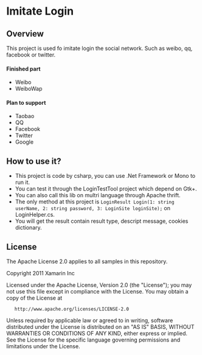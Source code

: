 Imitate Login
============

Overview
-------

This project is used fo imitate login the social network. Such as weibo, qq, facebook or twitter.

#### Finished part

 - Weibo
 - WeiboWap

#### Plan to support

 - Taobao
 - QQ
 - Facebook
 - Twitter
 - Google
 
How to use it?
-------

 - This project is code by csharp, you can use .Net Framework or Mono to run it.
 - You can test it through the LoginTestTool project which depend on Gtk+.
 - You can also call this lib on multri language through Apache thrift.
 - The only method at this project is  `LoginResult Login(1: string userName, 2: string password, 3: LoginSite loginSite);`  on LoginHelper.cs.
 - You will get the result contain result type, descript message, cookies dictionary.

License
-------

The Apache License 2.0 applies to all samples in this repository.

   Copyright 2011 Xamarin Inc

   Licensed under the Apache License, Version 2.0 (the "License");
   you may not use this file except in compliance with the License.
   You may obtain a copy of the License at

       http://www.apache.org/licenses/LICENSE-2.0

   Unless required by applicable law or agreed to in writing, software
   distributed under the License is distributed on an "AS IS" BASIS,
   WITHOUT WARRANTIES OR CONDITIONS OF ANY KIND, either express or implied.
   See the License for the specific language governing permissions and
   limitations under the License.